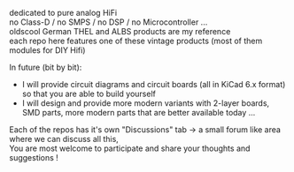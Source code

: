 dedicated to pure analog HiFi  
no Class-D / no SMPS / no DSP / no Microcontroller ...   
oldscool German THEL and ALBS products are my reference  
each repo here features one of these vintage products (most of them modules for DIY Hifi)    

In future (bit by bit):  
- I will provide circuit diagrams and circuit boards (all in KiCad 6.x format) so that you are able to build yourself  
- I will design and provide more modern variants with 2-layer boards, SMD parts, more modern parts that are better available today  ... 

Each of the repos has it's own "Discussions" tab -> a small forum like area where we can discuss all this,    
You are most welcome to participate and share your thoughts and suggestions !  
